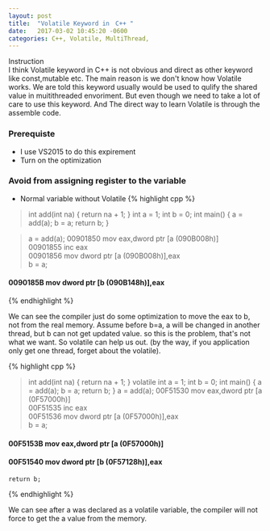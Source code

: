 ```yaml
---
layout: post
title:  "Volatile Keyword in　C++ "
date:   2017-03-02 10:45:20 -0600
categories: C++, Volatile, MultiThread,
---
```

Instruction  
I think Volatile keyword in C++ is not obvious and direct as other keyword like const,mutable etc. The main reason is we don't know how Volatile works. 
We are told this keyword usually would be used to qulify the shared value in muitithreaded envoriment. But even though we need to take a lot of care to use this keyword.
And The direct way to learn Volatile is through the assemble code.

### Prerequiste  
* I use VS2015 to do this expirement  
* Turn on the optimization  

### Avoid from assigning register to the variable 
* Normal variable without Volatile
{% highlight cpp %}  
>int add(int na) { 
	return na + 1; 
}
int a = 1;
int b = 0;
int main()
{
	a = add(a);
	b = a;
	return b;
}

>a = add(a);
00901850  mov         eax,dword ptr [a (090B008h)]  
00901855  inc         eax  
00901856  mov         dword ptr [a (090B008h)],eax  
	b = a;
#### 0090185B  mov         dword ptr [b (090B148h)],eax  
{% endhighlight  %}

We can see the compiler just do some optimization to move the eax to b, not from the real memory. Assume before b=a, a will be changed in another thread, but b can not get updated value.
so this is the problem, that's not what we want. So volatile can help us out. (by the way, if you application only get one thread, forget about the volatile).

{% highlight cpp %}  
>int add(int na) { 
	return na + 1; 
}
volatile int a = 1;
int b = 0;
int main()
{
	a = add(a);
	b = a;
	return b;
}
a = add(a);
00F51530  mov         eax,dword ptr [a (0F57000h)]  
00F51535  inc         eax  
00F51536  mov         dword ptr [a (0F57000h)],eax  
	b = a;
#### 00F5153B  mov         eax,dword ptr [a (0F57000h)]  
#### 00F51540  mov         dword ptr [b (0F57128h)],eax  
	return b;
{% endhighlight  %}

We can see after a was declared as a volatile variable, the compiler will not force to get the a value from the memory.

